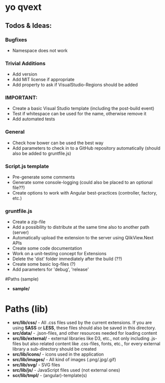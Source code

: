 # yo qvext  

## Todos & Ideas:

### Bugfixes
* Namespace does not work

### Trivial Additions
* Add version
* Add MIT license if appropriate
* Add property to ask if VisualStudio-Regions should be added

### IMPORTANT: 
* Create a basic Visual Studio template (including the post-build event)
* Test if whitespace can be used for the name, otherwise remove it
* Add automated tests

### General
* Check how bower can be used the best way
* Add parameters to check in to a GitHub repository automatically (should also be added to gruntfile.js)

### Script.js template
* Pre-generate some comments
* Generate some console-logging (could also be placed to an optional file??)
* Create options to work with Angular best-practices (controller, factory, etc.)

### gruntfile.js
* Create a zip-file
* Add a possibility to distribute at the same time also to another path (server)
* Automatically upload the extension to the server using QlikView.Next APIs
* Create some code documentation
* Work on a unit-testing concept for Extensions
* Delete the 'dist' folder immediately after the build (??)
* Create some basic log-files (?)
* Add parameters for 'debug', 'release'

#Paths (sample)
* **sample/**

# Paths (lib)

* **src/lib/css/** - All .css files used by the current extensions. If you are using **SASS** or **LESS**, these files should also be saved in this directory.
* **src/data/** - .json-files, and other resources needed for loading content
* **src/lib/external/** - external libraries like D3, etc., not only including .js-files but also related content like .css-files, fonts, etc., for every external library a sub-directory should be created
* **src/lib/icons/** - icons used in the application
* **src/lib/images/** - All kind of images (.png/.jpg/.gif)
* **src/lib/svg/** - SVG files
* **src/lib/js/** - JavaScript files used (not external ones)
* **scr/lib/tmpl/** - (angular)-template(s)



